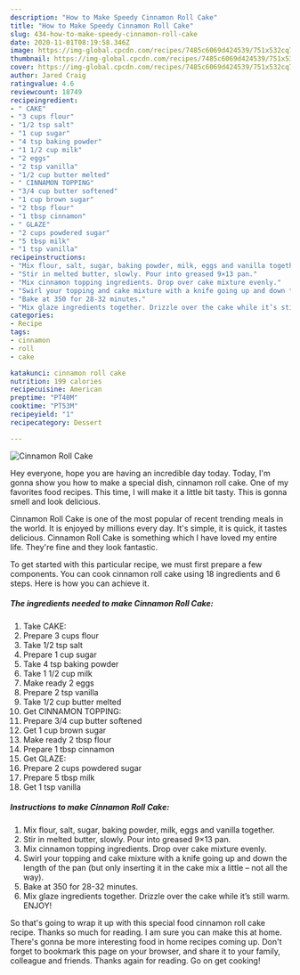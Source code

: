 ```yaml
---
description: "How to Make Speedy Cinnamon Roll Cake"
title: "How to Make Speedy Cinnamon Roll Cake"
slug: 434-how-to-make-speedy-cinnamon-roll-cake
date: 2020-11-01T08:19:58.346Z
image: https://img-global.cpcdn.com/recipes/7485c6069d424539/751x532cq70/cinnamon-roll-cake-recipe-main-photo.jpg
thumbnail: https://img-global.cpcdn.com/recipes/7485c6069d424539/751x532cq70/cinnamon-roll-cake-recipe-main-photo.jpg
cover: https://img-global.cpcdn.com/recipes/7485c6069d424539/751x532cq70/cinnamon-roll-cake-recipe-main-photo.jpg
author: Jared Craig
ratingvalue: 4.6
reviewcount: 18749
recipeingredient:
- " CAKE"
- "3 cups flour"
- "1/2 tsp salt"
- "1 cup sugar"
- "4 tsp baking powder"
- "1 1/2 cup milk"
- "2 eggs"
- "2 tsp vanilla"
- "1/2 cup butter melted"
- " CINNAMON TOPPING"
- "3/4 cup butter softened"
- "1 cup brown sugar"
- "2 tbsp flour"
- "1 tbsp cinnamon"
- " GLAZE"
- "2 cups powdered sugar"
- "5 tbsp milk"
- "1 tsp vanilla"
recipeinstructions:
- "Mix flour, salt, sugar, baking powder, milk, eggs and vanilla together."
- "Stir in melted butter, slowly. Pour into greased 9×13 pan."
- "Mix cinnamon topping ingredients. Drop over cake mixture evenly."
- "Swirl your topping and cake mixture with a knife going up and down the length of the pan (but only inserting it in the cake mix a little – not all the way)."
- "Bake at 350 for 28-32 minutes."
- "Mix glaze ingredients together. Drizzle over the cake while it’s still warm. ENJOY!"
categories:
- Recipe
tags:
- cinnamon
- roll
- cake

katakunci: cinnamon roll cake 
nutrition: 199 calories
recipecuisine: American
preptime: "PT40M"
cooktime: "PT53M"
recipeyield: "1"
recipecategory: Dessert

---
```



![Cinnamon Roll Cake](https://img-global.cpcdn.com/recipes/7485c6069d424539/751x532cq70/cinnamon-roll-cake-recipe-main-photo.jpg)

Hey everyone, hope you are having an incredible day today. Today, I'm gonna show you how to make a special dish, cinnamon roll cake. One of my favorites food recipes. This time, I will make it a little bit tasty. This is gonna smell and look delicious.

Cinnamon Roll Cake is one of the most popular of recent trending meals in the world. It is enjoyed by millions every day. It's simple, it is quick, it tastes delicious. Cinnamon Roll Cake is something which I have loved my entire life. They're fine and they look fantastic.




To get started with this particular recipe, we must first prepare a few components. You can cook cinnamon roll cake using 18 ingredients and 6 steps. Here is how you can achieve it.

<!--inarticleads1-->

##### The ingredients needed to make Cinnamon Roll Cake:

1. Take  CAKE:
1. Prepare 3 cups flour
1. Take 1/2 tsp salt
1. Prepare 1 cup sugar
1. Take 4 tsp baking powder
1. Take 1 1/2 cup milk
1. Make ready 2 eggs
1. Prepare 2 tsp vanilla
1. Take 1/2 cup butter melted
1. Get  CINNAMON TOPPING:
1. Prepare 3/4 cup butter softened
1. Get 1 cup brown sugar
1. Make ready 2 tbsp flour
1. Prepare 1 tbsp cinnamon
1. Get  GLAZE:
1. Prepare 2 cups powdered sugar
1. Prepare 5 tbsp milk
1. Get 1 tsp vanilla




<!--inarticleads2-->

##### Instructions to make Cinnamon Roll Cake:

1. Mix flour, salt, sugar, baking powder, milk, eggs and vanilla together.
1. Stir in melted butter, slowly. Pour into greased 9×13 pan.
1. Mix cinnamon topping ingredients. Drop over cake mixture evenly.
1. Swirl your topping and cake mixture with a knife going up and down the length of the pan (but only inserting it in the cake mix a little – not all the way).
1. Bake at 350 for 28-32 minutes.
1. Mix glaze ingredients together. Drizzle over the cake while it’s still warm. ENJOY!




So that's going to wrap it up with this special food cinnamon roll cake recipe. Thanks so much for reading. I am sure you can make this at home. There's gonna be more interesting food in home recipes coming up. Don't forget to bookmark this page on your browser, and share it to your family, colleague and friends. Thanks again for reading. Go on get cooking!
